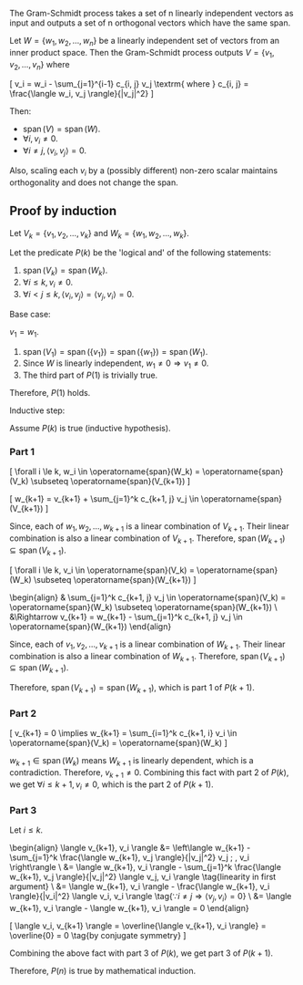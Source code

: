The Gram-Schmidt process takes a set of n linearly independent vectors as input and outputs a set of n orthogonal vectors which have the same span.

Let $W = \{w_1, w_2, \ldots, w_n\}$ be a linearly independent set of vectors from an inner product space.
Then the Gram-Schmidt process outputs $V = \{v_1, v_2, \ldots, v_n\}$ where

\[ v_i = w_i - \sum_{j=1}^{i-1} c_{i, j} v_j
\textrm{ where } c_{i, j} = \frac{\langle w_i, v_j \rangle}{\|v_j\|^2} \]

Then:

* $\operatorname{span}(V) = \operatorname{span}(W)$.
* $\forall i, v_i \neq 0$.
* $\forall i \neq j, \langle v_i, v_j \rangle = 0$.

Also, scaling each $v_i$ by a (possibly different) non-zero scalar maintains orthogonality and does not change the span.

## Proof by induction

Let $V_k = \{v_1, v_2, \ldots, v_k\}$ and $W_k = \{w_1, w_2, \ldots, w_k\}$.

Let the predicate $P(k)$ be the 'logical and' of the following statements:

1.  $\operatorname{span}(V_k) = \operatorname{span}(W_k)$.
2.  $\forall i \le k, v_i \neq 0$.
3.  $\forall i < j \le k, \langle v_i, v_j \rangle = \langle v_j, v_i \rangle = 0$.

Base case:

$v_1 = w_1$.

1.  $\operatorname{span}(V_1) = \operatorname{span}(\{v_1\}) = \operatorname{span}(\{w_1\}) = \operatorname{span}(W_1)$.
2.  Since $W$ is linearly independent, $w_1 \neq 0 \Rightarrow v_1 \neq 0$.
3.  The third part of $P(1)$ is trivially true.

Therefore, $P(1)$ holds.

Inductive step:

Assume $P(k)$ is true (inductive hypothesis).

### Part 1

\[ \forall i \le k, w_i \in \operatorname{span}(W_k) = \operatorname{span}(V_k) \subseteq \operatorname{span}(V_{k+1}) \]

\[ w_{k+1} = v_{k+1} + \sum_{j=1}^k c_{k+1, j} v_j \in \operatorname{span}(V_{k+1}) \]

Since, each of $w_1, w_2, \ldots, w_{k+1}$ is a linear combination of $V_{k+1}$.
Their linear combination is also a linear combination of $V_{k+1}$.
Therefore, $\operatorname{span}(W_{k+1}) \subseteq \operatorname{span}(V_{k+1})$.

\[ \forall i \le k, v_i \in \operatorname{span}(V_k) = \operatorname{span}(W_k) \subseteq \operatorname{span}(W_{k+1}) \]

\begin{align}
& \sum_{j=1}^k c_{k+1, j} v_j
    \in \operatorname{span}(V_k) = \operatorname{span}(W_k) \subseteq \operatorname{span}(W_{k+1})
\\ &\Rightarrow v_{k+1} = w_{k+1} - \sum_{j=1}^k c_{k+1, j} v_j
    \in \operatorname{span}(W_{k+1})
\end{align}

Since, each of $v_1, v_2, \ldots, v_{k+1}$ is a linear combination of $W_{k+1}$.
Their linear combination is also a linear combination of $W_{k+1}$.
Therefore, $\operatorname{span}(V_{k+1}) \subseteq \operatorname{span}(W_{k+1})$.

Therefore, $\operatorname{span}(V_{k+1}) = \operatorname{span}(W_{k+1})$,
which is part 1 of $P(k+1)$.

### Part 2

\[ v_{k+1} = 0 \implies w_{k+1} = \sum_{i=1}^k c_{k+1, i} v_i \in \operatorname{span}(V_k) = \operatorname{span}(W_k) \]

$w_{k+1} \in \operatorname{span}(W_k)$ means $W_{k+1}$ is linearly dependent, which is a contradiction.
Therefore, $v_{k+1} \neq 0$.
Combining this fact with part 2 of $P(k)$, we get $\forall i \le k+1, v_i \neq 0$,
which is the part 2 of $P(k+1)$.

### Part 3

Let $i \le k$.

\begin{align}
\langle v_{k+1}, v_i \rangle
&= \left\langle w_{k+1} - \sum_{j=1}^k \frac{\langle w_{k+1}, v_j \rangle}{\|v_j\|^2} v_j \; , v_i \right\rangle
\\ &= \langle w_{k+1}, v_i \rangle - \sum_{j=1}^k \frac{\langle w_{k+1}, v_j \rangle}{\|v_j\|^2} \langle v_j, v_i \rangle
    \tag{linearity in first argument}
\\ &= \langle w_{k+1}, v_i \rangle - \frac{\langle w_{k+1}, v_i \rangle}{\|v_i\|^2} \langle v_i, v_i \rangle
    \tag{$\because i \neq j \Rightarrow \langle v_j, v_i \rangle = 0$}
\\ &= \langle w_{k+1}, v_i \rangle - \langle w_{k+1}, v_i \rangle = 0
\end{align}

\[ \langle v_i, v_{k+1} \rangle = \overline{\langle v_{k+1}, v_i \rangle}
= \overline{0} = 0 \tag{by conjugate symmetry} \]

Combining the above fact with part 3 of $P(k)$, we get part 3 of $P(k+1)$.

Therefore, $P(n)$ is true by mathematical induction.
